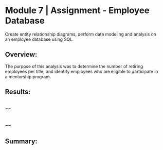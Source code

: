 # Module 7 | Assignment - Employee Database

Create entity relationship diagrams, perform data modeling and analysis on an employee database using SQL.
## Overview:
The purpose of this analysis was to determine the number of retiring employees per title, and identify employees who are eligible to participate in a mentorship program.

## Results:
-- 
-- 
-- 
-- 

## Summary:
